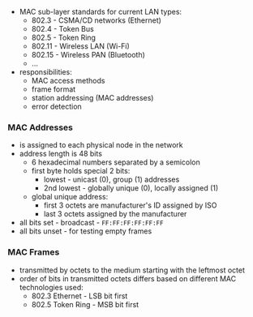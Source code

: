 - MAC sub-layer standards for current LAN types:
	- 802.3 - CSMA/CD networks (Ethernet)
	- 802.4 - Token Bus
	- 802.5 - Token Ring
	- 802.11 - Wireless LAN (Wi-Fi)
	- 802.15 - Wireless PAN (Bluetooth)
	- ...
- responsibilities:
	- MAC access methods
	- frame format
	- station addressing (MAC addresses)
	- error detection

### MAC Addresses
- is assigned to each physical node in the network
- address length is 48 bits
	- 6 hexadecimal numbers separated by a semicolon
	- first byte holds special 2 bits:
		- lowest - unicast (0), group (1) addresses
		- 2nd lowest - globally unique (0), locally assigned (1)
	- global unique address:
		- first 3 octets are manufacturer's ID assigned by ISO
		- last 3 octets assigned by the manufacturer
- all bits set - broadcast - `FF:FF:FF:FF:FF:FF`
- all bits unset - for testing empty frames

### MAC Frames
- transmitted by octets to the medium starting with the leftmost octet
- order of bits in transmitted octets differs based on different MAC technologies used:
	- 802.3 Ethernet - LSB bit first
	- 802.5 Token Ring - MSB bit first